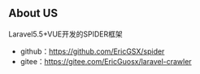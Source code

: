 ## About US
Laravel5.5+VUE开发的SPIDER框架

* github：https://github.com/EricGSX/spider
* gitee：https://gitee.com/EricGuosx/laravel-crawler
